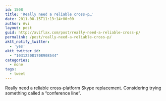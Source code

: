 ```yaml
---
id: 1508
title: 'Really need a reliable cross-p…'
date: 2011-08-15T11:13:14+00:00
author: Avi
layout: post
guid: http://aviflax.com/post/really-need-a-reliable-cross-p/
permalink: /post/really-need-a-reliable-cross-p/
aktt_notify_twitter:
  - 'yes'
aktt_twitter_id:
  - "103122081708908544"
categories:
  - none
tags:
  - tweet
---
```

Really need a reliable cross-platform Skype replacement. Considering trying something called a “conference line”.